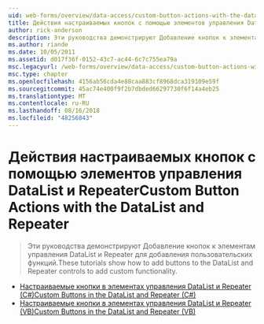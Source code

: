 ```yaml
---
uid: web-forms/overview/data-access/custom-button-actions-with-the-datalist-and-repeater/index
title: Действия настраиваемых кнопок с помощью элементов управления DataList и Repeater | Документация Майкрософт
author: rick-anderson
description: Эти руководства демонстрируют Добавление кнопок к элементам управления DataList и Repeater для добавления пользовательских функций.
ms.author: riande
ms.date: 10/05/2011
ms.assetid: d017f36f-0152-43c7-ac44-6c7c755ea79a
msc.legacyurl: /web-forms/overview/data-access/custom-button-actions-with-the-datalist-and-repeater
msc.type: chapter
ms.openlocfilehash: 4156ab56cda4e88caa883cf8968dca319109e59f
ms.sourcegitcommit: 45ac74e400f9f2b7dbded66297730f6f14a4eb25
ms.translationtype: MT
ms.contentlocale: ru-RU
ms.lasthandoff: 08/16/2018
ms.locfileid: "48256843"
---
```

<a name="custom-button-actions-with-the-datalist-and-repeater"></a><span data-ttu-id="141dd-103">Действия настраиваемых кнопок с помощью элементов управления DataList и Repeater</span><span class="sxs-lookup"><span data-stu-id="141dd-103">Custom Button Actions with the DataList and Repeater</span></span>
====================
> <span data-ttu-id="141dd-104">Эти руководства демонстрируют Добавление кнопок к элементам управления DataList и Repeater для добавления пользовательских функций.</span><span class="sxs-lookup"><span data-stu-id="141dd-104">These tutorials show how to add buttons to the DataList and Repeater controls to add custom functionality.</span></span>


- [<span data-ttu-id="141dd-105">Настраиваемые кнопки в элементах управления DataList и Repeater (C#)</span><span class="sxs-lookup"><span data-stu-id="141dd-105">Custom Buttons in the DataList and Repeater (C#)</span></span>](custom-buttons-in-the-datalist-and-repeater-cs.md)
- [<span data-ttu-id="141dd-106">Настраиваемые кнопки в элементах управления DataList и Repeater (VB)</span><span class="sxs-lookup"><span data-stu-id="141dd-106">Custom Buttons in the DataList and Repeater (VB)</span></span>](custom-buttons-in-the-datalist-and-repeater-vb.md)

